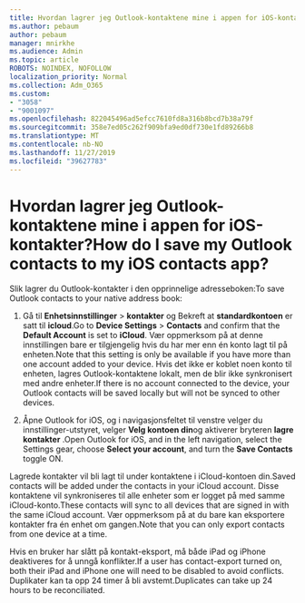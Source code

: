```yaml
---
title: Hvordan lagrer jeg Outlook-kontaktene mine i appen for iOS-kontakter?
ms.author: pebaum
author: pebaum
manager: mnirkhe
ms.audience: Admin
ms.topic: article
ROBOTS: NOINDEX, NOFOLLOW
localization_priority: Normal
ms.collection: Adm_O365
ms.custom:
- "3058"
- "9001097"
ms.openlocfilehash: 822045496ad5efcc7610fd8a316b8bcd7b38a79f
ms.sourcegitcommit: 358e7ed05c262f909bfa9ed0df730e1fd89266b8
ms.translationtype: MT
ms.contentlocale: nb-NO
ms.lasthandoff: 11/27/2019
ms.locfileid: "39627783"
---
```

# <a name="how-do-i-save-my-outlook-contacts-to-my-ios-contacts-app"></a><span data-ttu-id="44a9b-102">Hvordan lagrer jeg Outlook-kontaktene mine i appen for iOS-kontakter?</span><span class="sxs-lookup"><span data-stu-id="44a9b-102">How do I save my Outlook contacts to my iOS contacts app?</span></span>

<span data-ttu-id="44a9b-103">Slik lagrer du Outlook-kontakter i den opprinnelige adresseboken:</span><span class="sxs-lookup"><span data-stu-id="44a9b-103">To save Outlook contacts to your native address book:</span></span>
 
1. <span data-ttu-id="44a9b-104">Gå til **Enhetsinnstillinger** > **kontakter** og Bekreft at **standardkontoen** er satt til **icloud**.</span><span class="sxs-lookup"><span data-stu-id="44a9b-104">Go to **Device Settings** > **Contacts** and confirm that the **Default Account** is set to **iCloud**.</span></span> <span data-ttu-id="44a9b-105">Vær oppmerksom på at denne innstillingen bare er tilgjengelig hvis du har mer enn én konto lagt til på enheten.</span><span class="sxs-lookup"><span data-stu-id="44a9b-105">Note that this setting is only be available if you have more than one account added to your device.</span></span> <span data-ttu-id="44a9b-106">Hvis det ikke er koblet noen konto til enheten, lagres Outlook-kontaktene lokalt, men de blir ikke synkronisert med andre enheter.</span><span class="sxs-lookup"><span data-stu-id="44a9b-106">If there is no account connected to the device, your Outlook contacts will be saved locally but will not be synced to other devices.</span></span>
 
2. <span data-ttu-id="44a9b-107">Åpne Outlook for iOS, og i navigasjonsfeltet til venstre velger du innstillinger-utstyret, velger **Velg kontoen din**og aktiverer bryteren **lagre kontakter** .</span><span class="sxs-lookup"><span data-stu-id="44a9b-107">Open Outlook for iOS, and in the left navigation, select the Settings gear, choose **Select your account**, and turn the **Save Contacts** toggle ON.</span></span>
 
<span data-ttu-id="44a9b-108">Lagrede kontakter vil bli lagt til under kontaktene i iCloud-kontoen din.</span><span class="sxs-lookup"><span data-stu-id="44a9b-108">Saved contacts will be added under the contacts in your iCloud account.</span></span> <span data-ttu-id="44a9b-109">Disse kontaktene vil synkroniseres til alle enheter som er logget på med samme iCloud-konto.</span><span class="sxs-lookup"><span data-stu-id="44a9b-109">These contacts will sync to all devices that are signed in with the same iCloud account.</span></span> <span data-ttu-id="44a9b-110">Vær oppmerksom på at du bare kan eksportere kontakter fra én enhet om gangen.</span><span class="sxs-lookup"><span data-stu-id="44a9b-110">Note that you can only export contacts from one device at a time.</span></span>
 
<span data-ttu-id="44a9b-111">Hvis en bruker har slått på kontakt-eksport, må både iPad og iPhone deaktiveres for å unngå konflikter.</span><span class="sxs-lookup"><span data-stu-id="44a9b-111">If a user has contact-export turned on, both their iPad and iPhone one will need to be disabled to avoid conflicts.</span></span> <span data-ttu-id="44a9b-112">Duplikater kan ta opp 24 timer å bli avstemt.</span><span class="sxs-lookup"><span data-stu-id="44a9b-112">Duplicates can take up 24 hours to be reconciliated.</span></span>